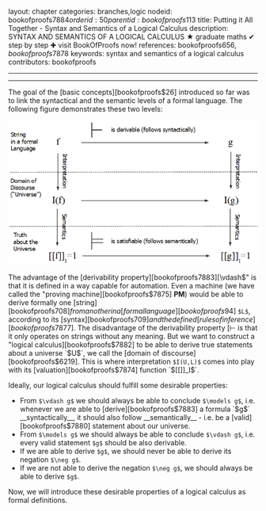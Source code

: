 layout: chapter
categories: branches,logic
nodeid: bookofproofs$7884
orderid: 50
parentid: bookofproofs$113
title: Putting it All Together - Syntax and Semantics of a Logical Calculus
description: SYNTAX AND SEMANTICS OF A LOGICAL CALCULUS ★ graduate maths ✔ step by step ✚ visit BookOfProofs now!
references: bookofproofs$656,bookofproofs$7878
keywords: syntax and semantics of a logical calculus
contributors: bookofproofs

---


---

The goal of the [basic concepts][bookofproofs$26] introduced so far was to link the syntactical and the semantic levels of a formal language. The following figure demonstrates these two levels:


![syntaxsemantics](https://github.com/bookofproofs/bookofproofs.github.io/blob/main/_sources/_assets/images/examples/syntaxsemantics.png?raw=true)


The advantage of the [derivability property][bookofproofs$7883] [$\vdash$" is that it is defined in a way capable for automation. Even a machine (we have called the "proving machine][bookofproofs$7875] __PM__) would be able to derive formally one [string][bookofproofs$708] from another in a [formal language][bookofproofs$94] `$L$`, according to its [syntax][bookofproofs$709] and the defined [rules of inference][bookofproofs$7877].
The disadvantage of the derivability property [$\vdash$ is that it only operates on strings without any meaning. But we want to construct a "logical calculus][bookofproofs$7882] to be able to derive true statements about a universe `$U$`, we call the [domain of discourse][bookofproofs$6219]. This is where interpretation `$I(U,L)$` comes into play with its [valuation][bookofproofs$7874] function `$[[]]_I$`. 

Ideally, our logical calculus should fulfill some desirable properties:

* From `$\vdash g$` we should always be able to conclude `$\models g$`, i.e.  whenever we are able to [derive][bookofproofs$7883] a formula `$g$` __syntactically__, it should also follow __semantically__ - i.e. be a [valid][bookofproofs$7880] statement about our universe. 
* From  `$\models g$` we should always be able to conclude `$\vdash g$`, i.e. every valid statement `$g$` should be also derivable.
* If we are able to derive `$g$`, we should never be able to derive its negation `$\neg g$`.
* If we are not able to derive the negation `$\neg g$`, we should always be able to derive `$g$`.

Now, we will introduce these desirable properties of a logical calculus as formal definitions.
